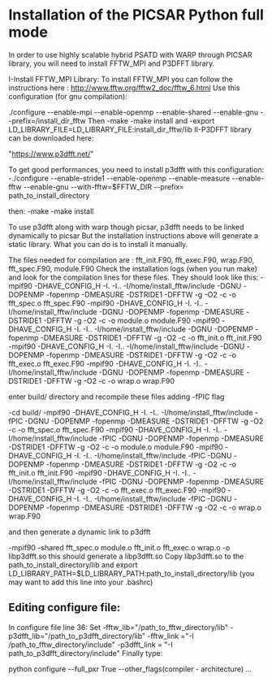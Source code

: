 # **Installation of the PICSAR Python full mode**

In order to use highly scalable hybrid PSATD with WARP through PICSAR library, 
you will need to install FFTW_MPI and P3DFFT library.


I-Install FFTW_MPI Library:
To install FFTW_MPI you can follow the instructions here :
http://www.fftw.org/fftw2_doc/fftw_6.html
Use this configuration (for gnu compilation):

./configure --enable-mpi --enable-openmp --enable-shared --enable-gnu --prefix=/install_dir_fftw
Then
-make
-make install
and
-export LD_LIBRARY_FILE=LD_LIBRARY_FILE:install_dir_fftw/lib
II-P3DFFT library can be downloaded here:



"https://www.p3dfft.net/"




To get good performances, you need to install p3dfft with this configuration:
-./configure --enable-stride1 --enable-openmp --enable-measure --enable-fftw --enable-gnu --with-fftw=$FFTW_DIR --prefix= path_to_install_directory

then:
-make
-make install

To use p3dfft along with warp though picsar, p3dfft needs to be linked dynamically to picsar
But the installation instructions above will generate a static library.
What you can do is to install it manually.

The files needed for compilation are : 
   fft_init.F90, fft_exec.F90, wrap.F90, fft_spec.F90, module.F90
Check the installation logs (when you run make) and look for the compilation lines for these files.
They should look like this:
-mpif90 -DHAVE_CONFIG_H -I. -I.. -I/home/install_fftw/include   -DGNU -DOPENMP -fopenmp -DMEASURE -DSTRIDE1 -DFFTW -g -O2 -c -o fft_spec.o fft_spec.F90
-mpif90 -DHAVE_CONFIG_H -I. -I.. -I/home/install_fftw/include   -DGNU -DOPENMP -fopenmp -DMEASURE -DSTRIDE1 -DFFTW -g -O2 -c -o module.o module.F90
-mpif90 -DHAVE_CONFIG_H -I. -I.. -I/home/install_fftw/include   -DGNU -DOPENMP -fopenmp -DMEASURE -DSTRIDE1 -DFFTW -g -O2 -c -o fft_init.o fft_init.F90
-mpif90 -DHAVE_CONFIG_H -I. -I.. -I/home/install_fftw/include   -DGNU -DOPENMP -fopenmp -DMEASURE -DSTRIDE1 -DFFTW -g -O2 -c -o fft_exec.o fft_exec.F90
-mpif90 -DHAVE_CONFIG_H -I. -I.. -I/home/install_fftw/include   -DGNU -DOPENMP -fopenmp -DMEASURE -DSTRIDE1 -DFFTW -g -O2 -c -o wrap.o wrap.F90

enter build/ directory and recompile these files adding -fPIC flag

-cd build/
-mpif90 -DHAVE_CONFIG_H -I. -I.. -I/home/install_fftw/include -fPIC  -DGNU -DOPENMP -fopenmp -DMEASURE -DSTRIDE1 -DFFTW -g -O2 -c -o fft_spec.o fft_spec.F90
-mpif90 -DHAVE_CONFIG_H -I. -I.. -I/home/install_fftw/include -fPIC  -DGNU -DOPENMP -fopenmp -DMEASURE -DSTRIDE1 -DFFTW -g -O2 -c -o module.o module.F90
-mpif90 -DHAVE_CONFIG_H -I. -I.. -I/home/install_fftw/include -fPIC  -DGNU -DOPENMP -fopenmp -DMEASURE -DSTRIDE1 -DFFTW -g -O2 -c -o fft_init.o fft_init.F90
-mpif90 -DHAVE_CONFIG_H -I. -I.. -I/home/install_fftw/include -fPIC  -DGNU -DOPENMP -fopenmp -DMEASURE -DSTRIDE1 -DFFTW -g -O2 -c -o fft_exec.o fft_exec.F90
-mpif90 -DHAVE_CONFIG_H -I. -I.. -I/home/install_fftw/include -fPIC  -DGNU -DOPENMP -fopenmp -DMEASURE -DSTRIDE1 -DFFTW -g -O2 -c -o wrap.o wrap.F90

and then generate a dynamic link to p3dfft

-mpif90 -shared  fft_spec.o module.o fft_init.o fft_exec.o wrap.o -o libp3dfft.so
this should generate a libp3dfft.so
Copy libp3dfft.so to the path_to_install_directory/lib
and 
export LD_LIBRARY_PATH=$LD_LIBRARY_PATH:path_to_install_directory/lib (you may want to add this line into your .bashrc)





## Editing configure file:

In configure file line 36: 
Set 
-fftw_lib="/path_to_fftw_directory/lib"
-p3dfft_lib="/path_to_p3dfft_directory/lib"
-fftw_link ="-I /path_to_fftw_directory/include"
-p3dfft_link = "-I path_to_p3dfft_directory/include" 
Finally type:

python configure --full_pxr True --other_flags(compiler - architecture) ...


